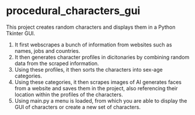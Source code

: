 # procedural_characters_gui

This project creates random characters and displays them in a Python Tkinter GUI.

1. It first webscrapes a bunch of information from websites such as names, jobs and countries.
2. It then generates character profiles in dicitonaries by combining random data from the scraped information.
3. Using these profiles, it then sorts the characters into sex-age categories.
4. Using these categories, it then scrapes images of AI generates faces from a website and saves them in the project, also referencing their location within the profiles of the characters.
5. Using main.py a menu is loaded, from which you are able to display the GUI of characters or create a new set of characters.
